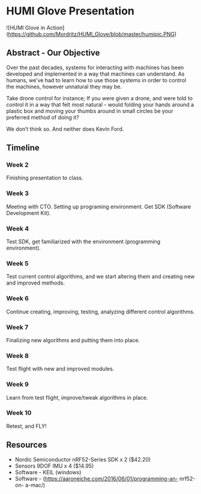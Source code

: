 # HUMI Glove Presentation

![HUMI Glove in Action]
(https://github.com/Mordritz/HUMI_Glove/blob/master/humipic.PNG)



## Abstract - Our Objective
Over the past decades, systems for interacting with machines has been developed and implemented in a
way that machines can understand. As humans, we’ve had to learn how to use those systems in order to
control the machines, however unnatural they may be.

Take drone control for instance; If you were given a drone, and were told to control it in a way that felt
most natural - would folding your hands around a plastic box and moving your thumbs around in small
circles be your preferred method of doing it?

We don’t think so. And neither does Kevin Ford.


## Timeline

### Week 2 
Finishing presentation to class.

### Week 3 
Meeting with CTO. Setting up programing environment. Get SDK (Software Development Kit).

### Week 4 
Test SDK, get familiarized with the environment (programming environment).

### Week 5 
Test current control algorithms, and we start altering them and creating new and improved
methods.

### Week 6 
Continue creating, improving, testing, analyzing different control algorithms.

### Week 7 
Finalizing new algorithms and putting them into place.

### Week 8 
Test flight with new and improved modules.

### Week 9
Learn from test flight, improve/tweak algorithms in place.

### Week 10
Retest, and FLY!


## Resources 
* Nordic Semiconductor nRF52-Series SDK x 2 ($42.20)
* Sensors 9DOF IMU x 4 ($14.95)
* Software - KEIL (windows)
* Software - (https://aaroneiche.com/2016/06/01/programming-an- nrf52-on- a-mac/)
